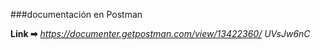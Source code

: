 ###documentación en Postman


**Link ➡** *https://documenter.getpostman.com/view/13422360/ UVsJw6nC*

